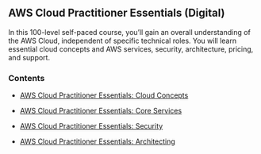 ## AWS Cloud Practitioner Essentials (Digital)

In this 100-level self-paced course, you’ll gain an overall understanding of the AWS Cloud, independent of specific technical roles. You will learn essential cloud concepts and AWS services, security, architecture, pricing, and support.

### Contents
- [AWS Cloud Practitioner Essentials: Cloud Concepts](./Cloud%20Concepts.md) 

- [AWS Cloud Practitioner Essentials: Core Services](./Core%20Services.md)  

- [AWS Cloud Practitioner Essentials: Security](./Security.md)  

- [AWS Cloud Practitioner Essentials: Architecting](./Architecting.md)


